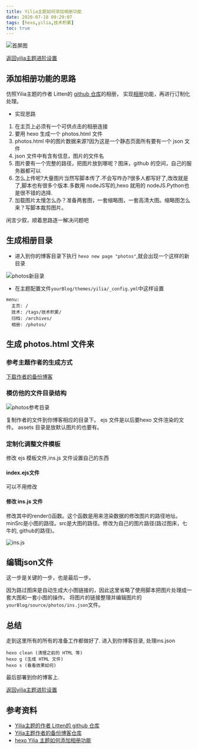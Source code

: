 ```yaml
---
title: Yilia主题如何添加相册功能
date: 2020-07-18 09:29:07
tags: [hexo,yilia,技术积累]
toc: true
---
```


![首屏图](https://s1.ax1x.com/2020/07/19/UWeCUH.jpg)

<!-- more -->

[返回yilia主题进阶设置](/2020/07/17/yilia主题进阶设置/#添加相册功能)

## 添加相册功能的思路

仿照Yilia主题的作者 Litten的 [github 仓库](https://github.com/litten/hexo-theme-yilia)的相册，
实现[相册](http://litten.me/photos/)功能，再进行订制化处理。

* 实现思路

1. 在主页上必须有一个可供点击的相册连接
2. 要用 hexo 生成一个 photos.html 文件
3. photos.html 中的图片数据来源?因为这是一个静态页面所有要有一个 json 文件
4. json 文件中有含有信息，图片的文件名
5. 图片要有一个完整的路径，把图片放到哪呢？图床，github 的空间，自己的服务器都可以
6. 怎么上传呢?大量图片当然写脚本传了.不会写咋办?很多人都写好了,改改就是了,脚本也有很多个版本.多数用 nodeJS写的,hexo 就用的 nodeJS.Python也是很不错的选择.
7. 加载图片太慢怎么办？准备两套图，一套缩略图，一套高清大图。缩略图怎么来？写脚本裁剪图片。

闲言少叙，顺着思路逐一解决问题吧

## 生成相册目录

* 进入到你的博客目录下执行 `hexo new page "photos"`,就会出现一个这样的新目录

![photos新目录](https://s1.ax1x.com/2020/07/19/URbHbD.png)

* 在主题配置文件`yourBlog/themes/yilia/_config.yml`中这样设置

``` text
menu:
  主页: /
  技术: /tags/技术积累/
  归档: /archives/
  相册: /photos/
```

## 生成 photos.html 文件来

### 参考主题作者的生成方式

[下载作者的备份博客](https://github.com/litten/BlogBackup)

### 模仿他的文件目录结构

![photos参考目录](https://s1.ax1x.com/2020/07/19/URLMlt.png)

复制作者的文件到你博客相应的目录下。
ejs 文件是以后要hexo 文件渲染的文件。
assets 目录是放默认图片的也要有。

### 定制化调整文件模板

修改 ejs 模板文件,ins.js 文件设置自己的东西

#### index.ejs文件

可以不用修改

#### 修改 ins.js 文件

修改其中的render()函数。这个函数是用来渲染数据的修改图片的路径地址。
minSrc是小图的路径。src是大图的路径。修改为自己的图片路径(路过图床，七牛的, github的路径)。

![ins.js](https://s1.ax1x.com/2020/07/19/URj80K.png)

## 编辑json文件

这一步是关键的一步，也是最后一步。

因为路过图床是自动生成大小图链接的，因此这里省略了使用脚本把图片处理成一套大图和一套小图的操作。
将图片的链接整理并编辑图片的`yourBlog/source/photos/ins.json`文件。

## 总结

走到这里所有的所有的准备工作都做好了.
进入到你博客目录, 处理ins.json

``` shell
hexo clean (清理之前的 HTML 等)
hexo g (生成 HTML 文件)
hexo s (看看效果如何)
```

最后部署到你的博客上.

[返回yilia主题进阶设置](/2020/07/17/yilia主题进阶设置/#添加相册功能)

## 参考资料

* [Yilia主题的作者 Litten的 github 仓库](https://github.com/litten/hexo-theme-yilia)
* [Yilia主题作者的备份博客仓库](https://github.com/litten/BlogBackup)
* [hexo Yilia 主题如何添加相册功能](https://www.jianshu.com/p/a9f309aaa0e0)
